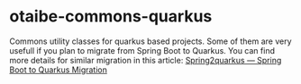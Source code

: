 # otaibe-commons-quarkus
Commons utility classes for quarkus based projects. Some of them are very usefull if you plan to migrate from Spring Boot to Quarkus. You can find more details for similar migration in this article: [Spring2quarkus — Spring Boot to Quarkus Migration](https://dzone.com/articles/spring2quarkus-spring-boot-to-quarkus-migration)

